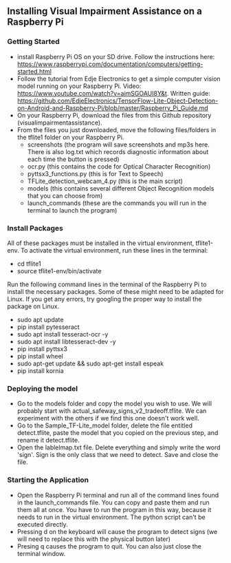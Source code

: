 ## Installing Visual Impairment Assistance on a Raspberry Pi

### Getting Started
* install Raspberry Pi OS on your SD drive. Follow the instructions here: https://www.raspberrypi.com/documentation/computers/getting-started.html
* Follow the tutorial from Edje Electronics to get a simple computer vision model running on your Raspberry Pi. Video: https://www.youtube.com/watch?v=aimSGOAUI8Y&t. Written guide: https://github.com/EdjeElectronics/TensorFlow-Lite-Object-Detection-on-Android-and-Raspberry-Pi/blob/master/Raspberry_Pi_Guide.md
* On your Raspberry Pi, download the files from this Github repository (visualimpairmentassistance).
* From the files you just downloaded, move the following files/folders in the tflite1 folder on your Raspberry Pi. 
  * screenshots (the program will save screenshots and mp3s here. There is also log.txt which records diagnostic information about each time the button is pressed)
  * ocr.py (this contains the code for Optical Character Recognition)
  * pyttsx3_functions.py (this is for Text to Speech)
  * TFLite_detection_webcam_4.py (this is the main script)
  * models (this contains several different Object Recognition models that you can choose from)
  * launch_commands (these are the commands you will run in the terminal to launch the program)

### Install Packages
All of these packages must be installed in the virtual environment, tflite1-env. To activate the virtual environment, run these lines in the terminal:
* cd tflite1
* source tflite1-env/bin/activate

Run the following command lines in the terminal of the Raspberry Pi to install the necessary packages. Some of these might need to be adapted for Linux. If you get any errors, try googling the proper way to install the package on Linux.
* sudo apt update
* pip install pytesseract
* sudo apt install tesseract-ocr -y
* sudo apt install libtesseract-dev -y
* pip install pyttsx3
* pip install wheel
* sudo apt-get update && sudo apt-get install espeak
* pip install kornia

### Deploying the model
* Go to the models folder and copy the model you wish to use. We will probably start with actual_safeway_signs_v2_tradeoff.tflite. We can experiment with the others if we find this one doesn't work well.
* Go to the Sample_TF-Lite_model folder, delete the file entitled detect.tflite, paste the model that you copied on the previous step, and rename it detect.tflite.
* Open the lablelmap.txt file. Delete everything and simply write the word 'sign'. Sign is the only class that we need to detect. Save and close the file.

### Starting the Application
* Open the Raspberry Pi terminal and run all of the command lines found in the launch_commands file. You can copy and paste them and run them all at once. You have to run the program in this way, because it needs to run in the virtual environment. The python script can't be executed directly. 
* Pressing d on the keyboard will cause the program to detect signs (we will need to replace this with the physical button later)
* Presing q causes the program to quit. You can also just close the terminal window.
